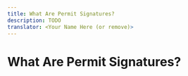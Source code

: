 ```yaml
---
title: What Are Permit Signatures?
description: TODO
translator: <Your Name Here (or remove)>
---
```


# What Are Permit Signatures?
